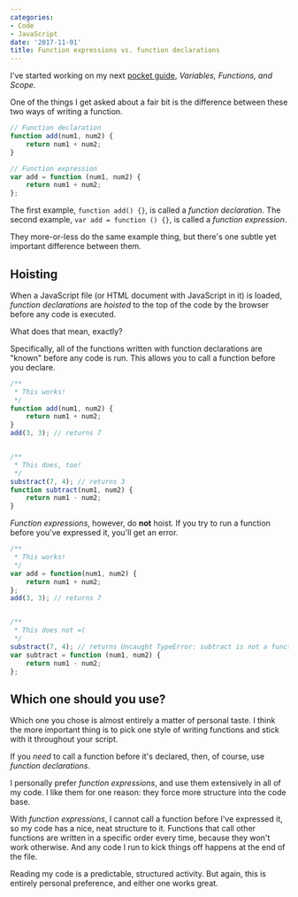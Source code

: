 ```yaml
---
categories:
- Code
- JavaScript
date: '2017-11-01'
title: Function expressions vs. function declarations
---
```


I've started working on my next [pocket guide](/guides/), *Variables, Functions, and Scope*.

One of the things I get asked about a fair bit is the difference between these two ways of writing a function.

```js
// Function declaration
function add(num1, num2) {
	return num1 + num2;
}

// Function expression
var add = function (num1, num2) {
	return num1 + num2;
};
```

The first example, `function add() {}`, is called a *function declaration*. The second example, `var add = function () {}`, is called a *function expression*.

They more-or-less do the same example thing, but there's one subtle yet important difference between them.

## Hoisting

When a JavaScript file (or HTML document with JavaScript in it) is loaded, *function declarations* are *hoisted* to the top of the code by the browser before any code is executed.

What does that mean, exactly?

Specifically, all of the functions written with function declarations are "known" before any code is run. This allows you to call a function before you declare.

```js
/**
 * This works!
 */
function add(num1, num2) {
	return num1 + num2;
}
add(3, 3); // returns 7


/**
 * This does, too!
 */
substract(7, 4); // returns 3
function subtract(num1, num2) {
	return num1 - num2;
}
```

*Function expressions*, however, do **not** hoist. If you try to run a function before you've expressed it, you'll get an error.

```js
/**
 * This works!
 */
var add = function(num1, num2) {
	return num1 + num2;
};
add(3, 3); // returns 7


/**
 * This does not =(
 */
substract(7, 4); // returns Uncaught TypeError: subtract is not a function
var subtract = function (num1, num2) {
	return num1 - num2;
};
```

## Which one should you use?

Which one you chose is almost entirely a matter of personal taste. I think the more important thing is to pick one style of writing functions and stick with it throughout your script.

If you *need* to call a function before it's declared, then, of course, use *function declarations*.

I personally prefer *function expressions*, and use them extensively in all of my code. I like them for one reason: they force more structure into the code base.

With *function expressions*, I cannot call a function before I've expressed it, so my code has a nice, neat structure to it. Functions that call other functions are written in a specific order every time, because they won't work otherwise. And any code I run to kick things off happens at the end of the file.

Reading my code is a predictable, structured activity. But again, this is entirely personal preference, and either one works great.